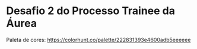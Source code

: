 # Desafio 2 do Processo Trainee da Áurea

Paleta de cores: https://colorhunt.co/palette/222831393e4600adb5eeeeee

